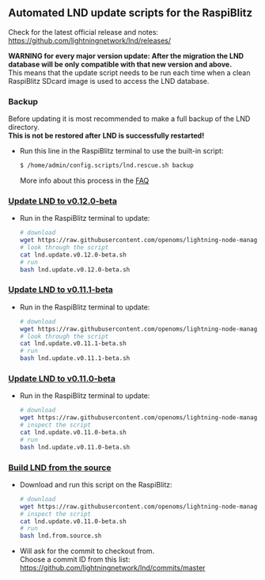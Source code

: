 ## Automated LND update scripts for the RaspiBlitz
Check for the latest official release and notes:
<https://github.com/lightningnetwork/lnd/releases/>

**WARNING for every major version update: After the migration
the LND database will be only compatible with that new version and above.**  
This means that the update script needs to be run each time when a
clean RaspiBlitz SDcard image is used to access the LND database.

### Backup
Before updating it is most recommended to make a full backup
of the LND directory.  
**This is not be restored after LND is successfully restarted!**

* Run this line in the RaspiBlitz terminal to use the built-in script:

    ```bash
    $ /home/admin/config.scripts/lnd.rescue.sh backup
    ```

    More info about this process in the
    [FAQ](https://github.com/rootzoll/raspiblitz/blob/master/FAQ.md#2-making-a-complete-lnd-data-backup)


### [Update LND to v0.12.0-beta](lnd.update.v0.12.0-beta.sh)
* Run in the RaspiBlitz terminal to update:  

    ```bash
    # download
    wget https://raw.githubusercontent.com/openoms/lightning-node-management/master/lnd.updates/lnd.update.v0.12.0-beta.sh
    # look through the script
    cat lnd.update.v0.12.0-beta.sh
    # run
    bash lnd.update.v0.12.0-beta.sh
    ```
### [Update LND to v0.11.1-beta](lnd.update.v0.11.1-beta.sh)
* Run in the RaspiBlitz terminal to update:  

    ```bash
    # download
    wget https://raw.githubusercontent.com/openoms/lightning-node-management/master/lnd.updates/lnd.update.v0.11.1-beta.sh
    # look through the script
    cat lnd.update.v0.11.1-beta.sh
    # run
    bash lnd.update.v0.11.1-beta.sh
    ```

### [Update LND to v0.11.0-beta](lnd.update.v0.11.0-beta.sh)
* Run in the RaspiBlitz terminal to update:  

    ```bash
    # download
    wget https://raw.githubusercontent.com/openoms/lightning-node-management/master/lnd.updates/lnd.update.v0.11.0-beta.sh
    # inspect the script
    cat lnd.update.v0.11.0-beta.sh
    # run
    bash lnd.update.v0.11.0-beta.sh
    ```

### [Build LND from the source](lnd.from.source.sh)

* Download and run this script on the RaspiBlitz:  

    ```bash
    # download
    wget https://raw.githubusercontent.com/openoms/lightning-node-management/master/lnd.updates/lnd.from.source.sh 
    # inspect the script
    cat lnd.update.v0.11.0-beta.sh
    # run
    bash lnd.from.source.sh
    ```

* Will ask for the commit to checkout from.  
Choose a commit ID from this list:
<https://github.com/lightningnetwork/lnd/commits/master>